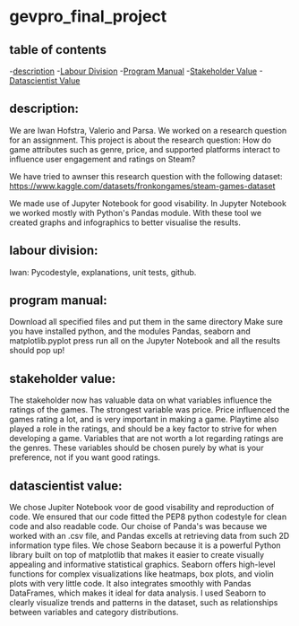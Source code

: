 # gevpro_final_project

## table of contents

-[description](#description)
-[Labour Division](#labour-division)
-[Program Manual](#program-manual)
-[Stakeholder Value](#stakeholder-value)
-[Datascientist Value](#datascientist-value)

## description:
We are Iwan Hofstra, Valerio and Parsa. We worked on a research question for an assignment.
This project is about the research question:  How do game attributes such as genre, price, and supported platforms interact to influence user engagement and ratings on Steam?​

We have tried to awnser this research question with the following dataset:
https://www.kaggle.com/datasets/fronkongames/steam-games-dataset

We made use of Jupyter Notebook for good visability. In Jupyter Notebook we worked mostly with Python's Pandas module. With these tool we created graphs and infographics to better visualise the results.

## labour division:

Iwan: Pycodestyle, explanations, unit tests, github.

## program manual:
Download all specified files and put them in the same directory
Make sure you have installed python, and the modules Pandas, seaborn and matplotlib.pyplot
press run all on the Jupyter Notebook and all the results should pop up!

## stakeholder value:
The stakeholder now has valuable data on what variables influence the ratings of the games. The strongest variable was price. Price influenced the games rating a lot, and is very important in making a game. Playtime also played a role in the ratings, and should be a key factor to strive for when developing a game. Variables that are not worth a lot regarding ratings are the genres. These variables should be chosen purely by what is your preference, not if you want good ratings. 


## datascientist value:
We chose Jupiter Notebook voor de good visability and reproduction of code. We ensured that our code fitted the PEP8 python codestyle for clean code and also readable code. Our choise of Panda's was because we worked with an .csv file, and Pandas excells at retrieving data from such 2D information type files. We chose Seaborn because it is a powerful Python library built on top of matplotlib that makes it easier to create visually appealing and informative statistical graphics. Seaborn offers high-level functions for complex visualizations like heatmaps, box plots, and violin plots with very little code. It also integrates smoothly with Pandas DataFrames, which makes it ideal for data analysis. I used Seaborn to clearly visualize trends and patterns in the dataset, such as relationships between variables and category distributions.